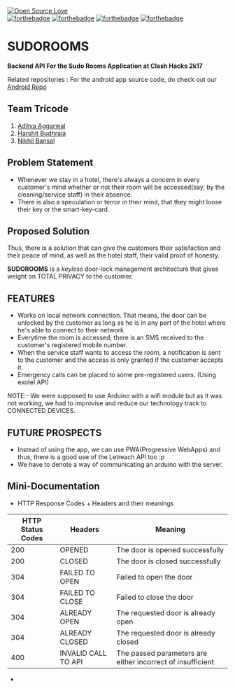 [![Open Source Love](https://badges.frapsoft.com/os/v2/open-source.svg?v=102)](https://github.com/ellerbrock/open-source-badge/)<br>
[![forthebadge](http://forthebadge.com/badges/uses-git.svg)](http://forthebadge.com)
[![forthebadge](http://forthebadge.com/badges/built-by-developers.svg)](http://forthebadge.com)
[![forthebadge](http://forthebadge.com/badges/built-with-love.svg)](http://forthebadge.com)
[![forthebadge](http://forthebadge.com/badges/built-with-swag.svg)](http://forthebadge.com)
# SUDOROOMS
**Backend API For the Sudo Rooms Application at Clash Hacks 2k17**

Related repositories : For the android app source code, do check out our [Android Repo](https://github.com/the-cybersapien/SudoRoomsANDROID)

## Team Tricode

1. [Aditya Aggarwal](https://github.com/the-cybersapien/)
2. [Harshit Budhraja](https://github.com/harshitbudhraja/)
3. [Nikhil Bansal](https://github.com/nikhilbansal97/)

## **Problem Statement**

* Whenever we stay in a hotel, there's always a concern in every customer's mind whether or not their room will be accessed(say, by the cleaning/service staff) in their absence.
* There is also a speculation or terror in their mind, that they might loose their key or the smart-key-card.

## **Proposed Solution**

Thus, there is a solution that can give the customers their satisfaction and their peace of mind, as well as the hotel staff, their valid proof of honesty.

**SUDOROOMS** is a *keyless* door-lock management architecture that gives weight on TOTAL PRIVACY to the customer.

## **FEATURES**

* Works on local network connection. That means, the door can be unlocked by the customer as long as he is in any part of the hotel where he's able to connect to their network.
* Everytime the room is accessed, there is an SMS received to the customer's registered mobile number.
* When the service staff wants to access the room, a notification is sent to the customer and the access is only granted if the customer accepts it.
* Emergency calls can be placed to some pre-registered users. (Using exotel API)

NOTE:- We were supposed to use Arduino with a wifi module but as it was not working, we had to improvise and reduce our technology track to CONNECTED DEVICES.

## **FUTURE PROSPECTS**

* Instead of using the app, we can use PWA(Progressive WebApps) and thus, there is a good use of the Letreach API too :p
* We have to denote a way of communicating an arduino with the server.

## Mini-Documentation

* HTTP Response Codes + Headers and their meanings

| HTTP Status Codes | Headers             | Meaning                                                    |
|-------------------|---------------------|------------------------------------------------------------|
| 200               | OPENED              | The door is opened successfully                            |
| 200               | CLOSED              | The door is closed successfully                            |
| 304               | FAILED TO OPEN      | Failed to open the door                                    |
| 304               | FAILED TO CLOSE     | Failed to close the door                                   |
| 304               | ALREADY OPEN        | The requested door is already open                         |
| 304               | ALREADY CLOSED      | The requested door is already closed                       |
| 400               | INVALID CALL TO API | The passed parameters are either incorrect of insufficient |

* 

